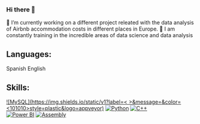 ### Hi there 👋

<!--
**AlfonsinaMarti/AlfonsinaMarti** is a ✨ _special_ ✨ repository because its `README.md` (this file) appears on your GitHub profile.-->

🔭 I’m currently working on a different project releated with the data analysis of Airbnb accommodation costs in different places in Europe.
🌱 I am constantly training in the incredible areas of data science and data analysis

## Languages:
Spanish
English

## Skills:
[![MySQL](https://img.shields.io/static/v1?label=< >&message=<MySQL>&color=<101010>style=plastic&logo=appveyor)]()
[![Python](style=plastic&logo=appveyorColor=white&labelColor=101010)]()
[![C++](style=plastic&logo=appveyorColor=white&labelColor=101010)]()
</br>
[![Power BI](style=plastic&logo=appveyorColor=white&labelColor=101010)]()
[![Assembly](style=plastic&logo=appveyorColor=white&labelColor=101010)]()
</br>
